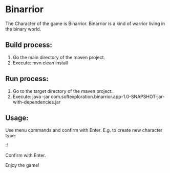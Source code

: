# Binarrior
The Character of the game is Binarrior. Binarrior is a kind of warrior living in the binary world.

## Build process:
1. Go the main directory of the maven project.
2. Execute: mvn clean install

## Run process:
1. Go to the target directory of the maven project.
2. Execute: java -jar com.softexploration.binarrior.app-1.0-SNAPSHOT-jar-with-dependencies.jar

## Usage:
Use menu commands and confirm with Enter. E.g. to create new character type: 

:1

Confirm with Enter.

Enjoy the game!

